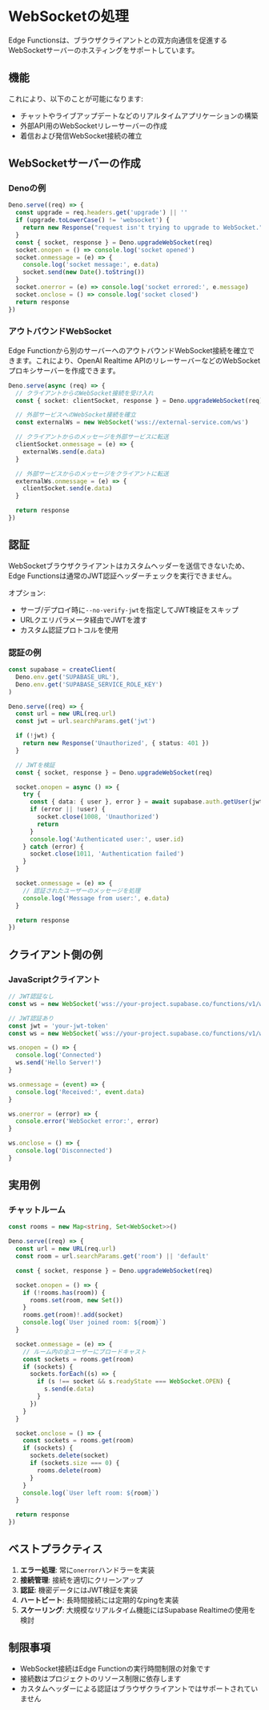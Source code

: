 # WebSocketの処理

Edge Functionsは、ブラウザクライアントとの双方向通信を促進するWebSocketサーバーのホスティングをサポートしています。

## 機能

これにより、以下のことが可能になります:
- チャットやライブアップデートなどのリアルタイムアプリケーションの構築
- 外部API用のWebSocketリレーサーバーの作成
- 着信および発信WebSocket接続の確立

## WebSocketサーバーの作成

### Denoの例

```typescript
Deno.serve((req) => {
  const upgrade = req.headers.get('upgrade') || ''
  if (upgrade.toLowerCase() != 'websocket') {
    return new Response("request isn't trying to upgrade to WebSocket.", { status: 400 })
  }
  const { socket, response } = Deno.upgradeWebSocket(req)
  socket.onopen = () => console.log('socket opened')
  socket.onmessage = (e) => {
    console.log('socket message:', e.data)
    socket.send(new Date().toString())
  }
  socket.onerror = (e) => console.log('socket errored:', e.message)
  socket.onclose = () => console.log('socket closed')
  return response
})
```

### アウトバウンドWebSocket

Edge Functionから別のサーバーへのアウトバウンドWebSocket接続を確立できます。これにより、OpenAI Realtime APIのリレーサーバーなどのWebSocketプロキシサーバーを作成できます。

```typescript
Deno.serve(async (req) => {
  // クライアントからのWebSocket接続を受け入れ
  const { socket: clientSocket, response } = Deno.upgradeWebSocket(req)

  // 外部サービスへのWebSocket接続を確立
  const externalWs = new WebSocket('wss://external-service.com/ws')

  // クライアントからのメッセージを外部サービスに転送
  clientSocket.onmessage = (e) => {
    externalWs.send(e.data)
  }

  // 外部サービスからのメッセージをクライアントに転送
  externalWs.onmessage = (e) => {
    clientSocket.send(e.data)
  }

  return response
})
```

## 認証

WebSocketブラウザクライアントはカスタムヘッダーを送信できないため、Edge Functionsは通常のJWT認証ヘッダーチェックを実行できません。

オプション:
- サーブ/デプロイ時に`--no-verify-jwt`を指定してJWT検証をスキップ
- URLクエリパラメータ経由でJWTを渡す
- カスタム認証プロトコルを使用

### 認証の例

```typescript
const supabase = createClient(
  Deno.env.get('SUPABASE_URL'),
  Deno.env.get('SUPABASE_SERVICE_ROLE_KEY')
)

Deno.serve((req) => {
  const url = new URL(req.url)
  const jwt = url.searchParams.get('jwt')

  if (!jwt) {
    return new Response('Unauthorized', { status: 401 })
  }

  // JWTを検証
  const { socket, response } = Deno.upgradeWebSocket(req)

  socket.onopen = async () => {
    try {
      const { data: { user }, error } = await supabase.auth.getUser(jwt)
      if (error || !user) {
        socket.close(1008, 'Unauthorized')
        return
      }
      console.log('Authenticated user:', user.id)
    } catch (error) {
      socket.close(1011, 'Authentication failed')
    }
  }

  socket.onmessage = (e) => {
    // 認証されたユーザーのメッセージを処理
    console.log('Message from user:', e.data)
  }

  return response
})
```

## クライアント側の例

### JavaScriptクライアント

```javascript
// JWT認証なし
const ws = new WebSocket('wss://your-project.supabase.co/functions/v1/websocket-function')

// JWT認証あり
const jwt = 'your-jwt-token'
const ws = new WebSocket(`wss://your-project.supabase.co/functions/v1/websocket-function?jwt=${jwt}`)

ws.onopen = () => {
  console.log('Connected')
  ws.send('Hello Server!')
}

ws.onmessage = (event) => {
  console.log('Received:', event.data)
}

ws.onerror = (error) => {
  console.error('WebSocket error:', error)
}

ws.onclose = () => {
  console.log('Disconnected')
}
```

## 実用例

### チャットルーム

```typescript
const rooms = new Map<string, Set<WebSocket>>()

Deno.serve((req) => {
  const url = new URL(req.url)
  const room = url.searchParams.get('room') || 'default'

  const { socket, response } = Deno.upgradeWebSocket(req)

  socket.onopen = () => {
    if (!rooms.has(room)) {
      rooms.set(room, new Set())
    }
    rooms.get(room)!.add(socket)
    console.log(`User joined room: ${room}`)
  }

  socket.onmessage = (e) => {
    // ルーム内の全ユーザーにブロードキャスト
    const sockets = rooms.get(room)
    if (sockets) {
      sockets.forEach((s) => {
        if (s !== socket && s.readyState === WebSocket.OPEN) {
          s.send(e.data)
        }
      })
    }
  }

  socket.onclose = () => {
    const sockets = rooms.get(room)
    if (sockets) {
      sockets.delete(socket)
      if (sockets.size === 0) {
        rooms.delete(room)
      }
    }
    console.log(`User left room: ${room}`)
  }

  return response
})
```

## ベストプラクティス

1. **エラー処理**: 常に`onerror`ハンドラーを実装
2. **接続管理**: 接続を適切にクリーンアップ
3. **認証**: 機密データにはJWT検証を実装
4. **ハートビート**: 長時間接続には定期的なpingを実装
5. **スケーリング**: 大規模なリアルタイム機能にはSupabase Realtimeの使用を検討

## 制限事項

- WebSocket接続はEdge Functionの実行時間制限の対象です
- 接続数はプロジェクトのリソース制限に依存します
- カスタムヘッダーによる認証はブラウザクライアントではサポートされていません
